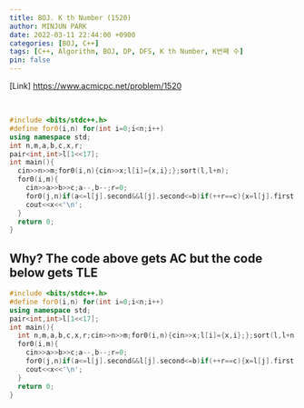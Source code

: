 ```yaml
---
title: BOJ. K th Number (1520)
author: MINJUN PARK
date: 2022-03-11 22:44:00 +0900
categories: [BOJ, C++]
tags: [C++, Algorithm, BOJ, DP, DFS, K th Number, K번째 수]
pin: false
---
```


[Link] <https://www.acmicpc.net/problem/1520>

<br>

```c++
#include <bits/stdc++.h>
#define for0(i,n) for(int i=0;i<n;i++)
using namespace std;
int n,m,a,b,c,x,r;
pair<int,int>l[1<<17];
int main(){
  cin>>n>>m;for0(i,n){cin>>x;l[i]={x,i};};sort(l,l+n);
  for0(i,m){
    cin>>a>>b>>c;a--,b--;r=0;
    for0(j,n)if(a<=l[j].second&&l[j].second<=b)if(++r==c){x=l[j].first;break;}
    cout<<x<<'\n';
  }
  return 0;
}
```

## Why? The code above gets AC but the code below gets TLE

```c++
#include <bits/stdc++.h>
#define for0(i,n) for(int i=0;i<n;i++)
using namespace std;
pair<int,int>l[1<<17];
int main(){
  int n,m,a,b,c,x,r;cin>>n>>m;for0(i,n){cin>>x;l[i]={x,i};};sort(l,l+n);
  for0(i,m){
    cin>>a>>b>>c;a--,b--;r=0;
    for0(j,n)if(a<=l[j].second&&l[j].second<=b)if(++r==c){x=l[j].first;break;}
    cout<<x<<'\n';
  }
  return 0;
}
```
